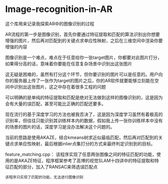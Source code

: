 # Image-recognition-in-AR
这个库用来记录我探索AR中的图像识别的过程

AR流程的第一步是图像识别，首先你要通过特征提取和匹配的算法识别出你想要增强的图片，然后再对匹配到的关键点求单应性映射，之后在三维空间中渲染你要增强的内容

图像识别是一个难点，难点在于任意给你一张target图片，你都要对此图片打分，如果得分高的话，意味着你要能在任意复杂场景中识别出这张图片

这无疑是困难的，虽然有打分这个环节，但你要识别的图片可以是任意的。用户向你的服务器上传了一张作为target的图片之后，你的AR软件就要能够立刻能在空间中识别出这张图片，这之中存在着很多工程的问题

可以明确的是单纯的特征提取和匹配是绝对无法做到这样的图像识别的，这是因为会有大量的误匹配，甚至可能比正确的匹配还要多。

现在流行的基于深度学习的方法也被我否决了，这是因为深度学习虽然有着极高的识别率，但往往只能识别其训练样本内的数据，假如我上传一张你训练样本中没有的场景的图片的话，深度学习是没办法解决这个问题的。

当前的思路是使用AKAZE，结合kmeans树求近似最临匹配，然后再对匹配到的关键点求单应性映射，最后根据inlier点集打分的方式来最终判定识别到的目标。

feature_matching.cpp：
    该程序实现了任意两张图像之间的特征匹配的功能，使用的是AKAZE特征，程序框架参考了高博的视觉SLAM十四讲中的特征提取和特征匹配的部分，加入了RANSAC来筛选误匹配点
    
    该程序只实现了匹配的功能，无法进行图像识别
